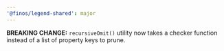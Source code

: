 ```yaml
---
'@finos/legend-shared': major
---
```


**BREAKING CHANGE:** `recursiveOmit()` utility now takes a checker function instead of a list of property keys to prune.
